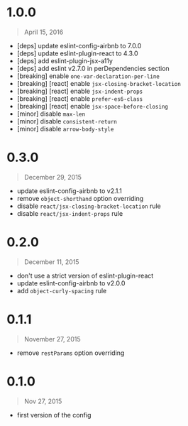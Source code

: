 1.0.0 
==================

> April 15, 2016

- [deps] update eslint-config-airbnb to 7.0.0
- [deps] update eslint-plugin-react to 4.3.0
- [deps] add eslint-plugin-jsx-a11y
- [deps] add eslint v2.7.0 in perDependencies section
- [breaking] enable `one-var-declaration-per-line`
- [breaking] [react] enable `jsx-closing-bracket-location`
- [breaking] [react] enable `jsx-indent-props`
- [breaking] [react] enable `prefer-es6-class`
- [breaking] [react] enable `jsx-space-before-closing`
- [minor] disable `max-len`
- [minor] disable `consistent-return`
- [minor] disable `arrow-body-style`

0.3.0
=====

> December 29, 2015

- update eslint-config-airbnb to v2.1.1
- remove `object-shorthand` option overriding
- disable `react/jsx-closing-bracket-location` rule
- disable `react/jsx-indent-props` rule

0.2.0
=====

> December 11, 2015

- don't use a strict version of eslint-plugin-react
- update eslint-config-airbnb to v2.0.0
- add `object-curly-spacing` rule

0.1.1
=====

> November 27, 2015 

- remove `restParams` option overriding

0.1.0
=====

> Nov 27, 2015

- first version of the config
